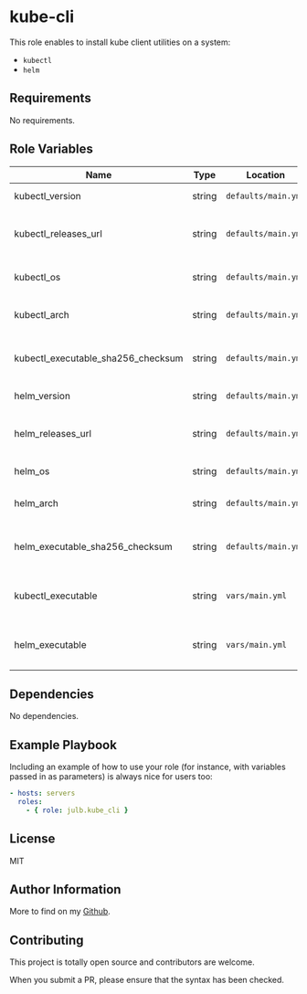# kube-cli

This role enables to install kube client utilities on a system:

- `kubectl`
- `helm`

## Requirements

No requirements.

## Role Variables

| Name                               | Type   | Location            | Description                                                                                |
| ---------------------------------- | ------ | ------------------- | ------------------------------------------------------------------------------------------ |
| kubectl_version                    | string | `defaults/main.yml` | The version of kubectl to install. Defaults to `1.21.0`.                                   |
| kubectl_releases_url               | string | `defaults/main.yml` | The base URL of kubectl releases repository. Defaults to `https://dl.k8s.io/release`.      |
| kubectl_os                         | string | `defaults/main.yml` | The OS distribution of kubectl to install. Defaults to `linux`.                            |
| kubectl_arch                       | string | `defaults/main.yml` | The arch distribution of kubectl to install. Defaults to `amd64`.                          |
| kubectl_executable_sha256_checksum | string | `defaults/main.yml` | The expected checksum of the kubectl executable downloaded from the website.               |
| helm_version                       | string | `defaults/main.yml` | The version of helm to install. Defaults to `3.5.4`.                                       |
| helm_releases_url                  | string | `defaults/main.yml` | The base URL of helm releases repository. Defaults to `https://get.helm.sh`.               |
| helm_os                            | string | `defaults/main.yml` | The OS distribution of helm to install. Defaults to `linux`.                               |
| helm_arch                          | string | `defaults/main.yml` | The arch distribution of helm to install. Defaults to `amd64`.                             |
| helm_executable_sha256_checksum    | string | `defaults/main.yml` | The expected checksum of the helm executable downloaded from the website.                  |
| kubectl_executable                 | string | `vars/main.yml`     | The local path where to install kubectl executable. Defaults to `/usr/local/sbin/kubectl`. |
| helm_executable                    | string | `vars/main.yml`     | The local path where to install helm executable. Defaults to `/usr/local/sbin/helm`.       |

## Dependencies

No dependencies.

## Example Playbook

Including an example of how to use your role (for instance, with variables passed in as parameters) is always nice for users too:

```yaml
- hosts: servers
  roles:
    - { role: julb.kube_cli }
```

## License

MIT

## Author Information

More to find on my [Github](https://github.com/julb).

## Contributing

This project is totally open source and contributors are welcome.

When you submit a PR, please ensure that the syntax has been checked.
